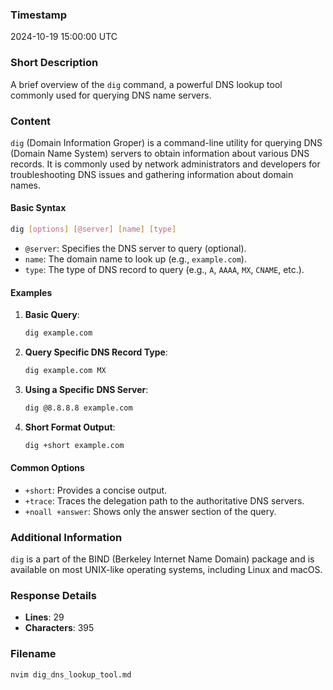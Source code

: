 ### Timestamp
2024-10-19 15:00:00 UTC

### Short Description
A brief overview of the `dig` command, a powerful DNS lookup tool commonly used for querying DNS name servers.

### Content
`dig` (Domain Information Groper) is a command-line utility for querying DNS (Domain Name System) servers to obtain information about various DNS records. It is commonly used by network administrators and developers for troubleshooting DNS issues and gathering information about domain names.

#### Basic Syntax
```bash
dig [options] [@server] [name] [type]
```

- `@server`: Specifies the DNS server to query (optional).
- `name`: The domain name to look up (e.g., `example.com`).
- `type`: The type of DNS record to query (e.g., `A`, `AAAA`, `MX`, `CNAME`, etc.).

#### Examples
1. **Basic Query**:
   ```bash
   dig example.com
   ```

2. **Query Specific DNS Record Type**:
   ```bash
   dig example.com MX
   ```

3. **Using a Specific DNS Server**:
   ```bash
   dig @8.8.8.8 example.com
   ```

4. **Short Format Output**:
   ```bash
   dig +short example.com
   ```

#### Common Options
- `+short`: Provides a concise output.
- `+trace`: Traces the delegation path to the authoritative DNS servers.
- `+noall +answer`: Shows only the answer section of the query.

### Additional Information
`dig` is a part of the BIND (Berkeley Internet Name Domain) package and is available on most UNIX-like operating systems, including Linux and macOS.

### Response Details
- **Lines**: 29
- **Characters**: 395

### Filename
```bash
nvim dig_dns_lookup_tool.md
```
